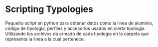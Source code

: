 # Scripting Typologies
Pequeño script en python para obtener datos como la linea de aluminio, código de
tipología, perfiles y accesorios usados en cierta tipología.
Utilizando los archivos de armado de cada tipología en la carpeta que
representa la linea a la cual pertenece.
